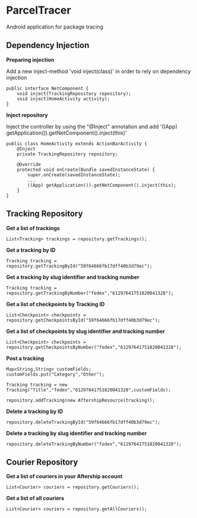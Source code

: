 # ParcelTracer
Android application for package tracing

## Dependency Injection
**Preparing injection**

Add a new inject-method 'void inject(class)' in order to rely on dependency injection
    
    public interface NetComponent {
        void inject(TrackingRepository repository);
        void inject(HomeActivity activity);
    }
   
**Inject repository**

Inject the controller by using the "@Inject" annotation and add '((App) getApplication()).getNetComponent().inject(this)'

    public class HomeActivity extends ActionBarActivity {
        @Inject
        private TrackingRepository repository;
    
        @Override
        protected void onCreate(Bundle savedInstanceState) {
            super.onCreate(savedInstanceState);
            ...
            ((App) getApplication()).getNetComponent().inject(this);
        }
    }
    
## Tracking Repository
**Get a list of trackings**

    List<Tracking> trackings = repository.getTrackings();
    
**Get a tracking by ID**

    Tracking tracking = repository.getTrackingById("59f64666fb17dff40b3d79ec");
    
**Get a tracking by slug identifier and tracking number**

    Tracking tracking = repository.getTrackingByNumber("fedex","61297641751820041328");
    
**Get a list of checkpoints by Tracking ID**

    List<Checkpoint> checkpoints = repository.getCheckpointsById("59f64666fb17dff40b3d79ec");
    
**Get a list of checkpoints by slug identifier and tracking number**

    List<Checkpoint> checkpoints = repository.getCheckpointsByNumber("fedex","61297641751820041328");
    
**Post a tracking**

    Map<String,String> customFields;
    customFields.put("Category","Other");
   
    Tracking tracking = new Tracking("Title","fedex","61297641751820041328",customFields);
   
    repository.addTracking(new AftershipResource(tracking));
   
**Delete a tracking by ID**

    repository.deleteTrackingById("59f64666fb17dff40b3d79ec");
   
**Delete a tracking by slug identifier and tracking number**

    repository.deleteTrackingByNumber("fedex","61297641751820041328");
    
## Courier Repository
**Get a list of couriers in your Aftership account**

    List<Courier> couriers = repository.getCouriers();

**Get a list of all couriers**

    List<Courier> couriers = repository.getAllCouriers();
